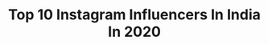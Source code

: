 ---
title: Top 10 Instagram Influencers In India In 2020
description: >-
  Find top Instagram influencers in India in 2020. Most popular hashtags: #model #nature #photography #travel.
platform: Instagram
profiles:
  - username: "andreitalevin"
    fullname: >-
      Andreita Levin ॐ
    location: "India"
    followers: 18634
    engagement: 815
    commentsToLikes: 0.056150
    id: ck0u7h3mp4njc0i19m5nnh9yv
    verified: false
    hashtags: "#internationalwomanday"
  - username: "kuttapayii_"
    fullname: >-
      Soman😎
    location: "India"
    followers: 2162
    engagement: 6474
    commentsToLikes: 0.176832
    id: ck9wpazok8k0z0j783csbsnnx
    verified: false
    hashtags: "#riders, #insta, #bike, #bikes"
  - username: "llh03_einll"
    fullname: >-
      👿HO⑶🛇EIN👿
    location: "India"
    followers: 2813
    engagement: 6427
    commentsToLikes: 0.130666
    id: ck9wj4nvx5b5p0j787ur126gh
    verified: false
    hashtags: "#pose, #model, #manmodeling, #modelfashion"
  - username: "mossy_boy_003"
    fullname: >-
      ₳ Ɉ ₳ ¥ ♋ Ⲙ Ɇ ₦ ₮ Ʉ $
    location: "India"
    followers: 3085
    engagement: 4910
    commentsToLikes: 0.167310
    id: ck9whqkggz12e0j78bsxhc47x
    verified: false
    hashtags: "#keralagram, #nature, #love, #keralagallery"
  - username: "lucide_rider"
    fullname: >-
      𖦹𝖙𝖍𝖆𝖇𝖘𝖍𝖊𝖊𝖗 𝖓𝖆𝖇𝖍𝖆𝖓
    location: "India"
    followers: 6596
    engagement: 4385
    commentsToLikes: 0.129316
    id: ck9wp9cix8cnk0j78v7w9wauk
    verified: false
    hashtags: "#kerala360, #kasaragod, #mallugirl, #mallureposts"
  - username: "__psychopat__202"
    fullname: >-
      AShOK AkKu ||☆BD☆
    location: "India"
    followers: 2090
    engagement: 4159
    commentsToLikes: 0.329471
    id: ck9whvwvuzpz20j7817vyy59b
    verified: false
    hashtags: "#jattlifestyle, #team, #teamwildcatz, #travel"
  - username: "alien._.tribe08"
    fullname: >-
      ♥️ Prince ♥️
    location: "India"
    followers: 2148
    engagement: 4106
    commentsToLikes: 0.223154
    id: ck9wiljt62tgy0j78dqmlnjmt
    verified: false
    hashtags: "#z800india, #freeway, #ktm390duke, #yamahav3"
  - username: "safu_ny_"
    fullname: >-
      Pottan❤️
    location: "India"
    followers: 3722
    engagement: 3898
    commentsToLikes: 0.175255
    id: ck9wi281a0idm0j78gqstbcj4
    verified: false
    hashtags: "#quoteoftheday, #arms, #neck, #blonde"
  - username: "fede.barbaro"
    fullname: >-
      ₣εδεɾίɕσ B̥αɾɓαɾσ®🤙
    location: "India"
    followers: 6368
    engagement: 3705
    commentsToLikes: 0.373094
    id: ck0uaul7kd0zv0i19ytlsofnt
    verified: false
    hashtags: "#ghost, #cloudy, #trickortreat, #skyphotography"
  - username: "s_seyyidhi"
    fullname: >-
      ✨سمير سيدي🍃
    location: "India"
    followers: 2952
    engagement: 3625
    commentsToLikes: 0.248186
    id: ck9wio93x36dm0j78lhdrtksn
    verified: false
    hashtags: "#samsunggalaxys8, #alappuzha, #teamandroid, #fantastic"
cities:
  - name: Mumbai
    link: /instagram/india/mumbai
  - name: New Delhi
    link: /instagram/india/new-delhi
---